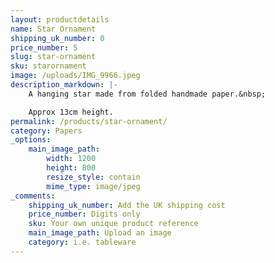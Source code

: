 ```yaml
---
layout: productdetails
name: Star Ornament
shipping_uk_number: 0
price_number: 5
slug: star-ornament
sku: starornament
image: /uploads/IMG_9966.jpeg
description_markdown: |-
    A hanging star made from folded handmade paper.&nbsp;

    Approx 13cm height.
permalink: /products/star-ornament/
category: Papers
_options:
    main_image_path:
        width: 1200
        height: 800
        resize_style: contain
        mime_type: image/jpeg
_comments:
    shipping_uk_number: Add the UK shipping cost
    price_number: Digits only
    sku: Your own unique product reference
    main_image_path: Upload an image
    category: i.e. tableware
---
```



